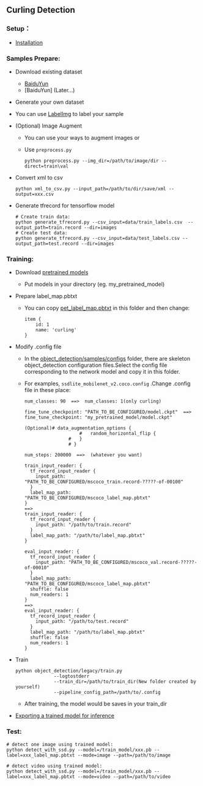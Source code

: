 ## Curling Detection

### Setup：

- [Installation](https://github.com/liwenjia41/curling-master/blob/master/research/object_detection/g3doc/installation.md)

### Samples Prepare:

- Download existing dataset
  - [BaiduYun](https://pan.baidu.com/s/1TWD2H2ELDl7cqHAh9PU7eQ)
  - [BaiduYun] (Later...)

- Generate your own dataset
  
- You can use [LabelImg](https://github.com/tzutalin/labelImg) to label your sample
  
- (Optional) Image Augment

  - You can use your ways to augment images or

  - Use `preprocess.py`

    ```
    python preprocess.py --img_dir=/path/to/image/dir --direct=train\val
    ```

- Convert xml to csv

  ```text
  python xml_to_csv.py --input_path=/path/to/dir/save/xml --output=xxx.csv
  ```

- Generate tfrecord for tensorflow model

  ```
  # Create train data:
  python generate_tfrecord.py --csv_input=data/train_labels.csv  --output_path=train.record --dir=images
  # Create test data:
  python generate_tfrecord.py --csv_input=data/test_labels.csv --output_path=test.record --dir=images
  ```

### Training:

- Download [pretrained models](https://github.com/liwenjia41/curling-master/blob/master/research/object_detection/g3doc/detection_model_zoo.md)
  - Put models in your directory (eg. my_pretrained_model)

- Prepare label_map.pbtxt

  - You can copy [pet_label_map.pbtxt](https://github.com/liwenjia41/curling-master/blob/master/research/object_detection/data/pet_label_map.pbtxt) in this folder and then change:

    ```
    item {
    	id: 1
    	name: 'curling'
    }
    ```

- Modify .config file

  - In the [object_detection/samples/configs](https://github.com/liwenjia41/curling-master/tree/master/research/object_detection/samples/configs) folder, there are skeleton object_detection configuration files.Select the config file corresponding to the network model and copy it in this folder.

  - For examples, `ssdlite_mobilenet_v2.coco.config` .Change .config file in these place:

    ```
    num_classes: 90  ==>  num_classes: 1(only curling)
    
    fine_tune_checkpoint: "PATH_TO_BE_CONFIGURED/model.ckpt"  ==>  fine_tune_checkpoint: "my_pretrained_model/model.ckpt"
    
    (Optional)# data_augmentation_options {
    					# 	random_horizontal_flip {
        			# 	}
      				# }
      				
    num_steps: 200000  ==>  (whatever you want)
      				
    train_input_reader: {
      tf_record_input_reader {
        input_path: "PATH_TO_BE_CONFIGURED/mscoco_train.record-?????-of-00100"
      }
      label_map_path: "PATH_TO_BE_CONFIGURED/mscoco_label_map.pbtxt"
    }  
    ==>
    train_input_reader: {
      tf_record_input_reader {
        input_path: "/path/to/train.record"
      }
      label_map_path: "/path/to/label_map.pbtxt"
    }
    
    eval_input_reader: {
      tf_record_input_reader {
        input_path: "PATH_TO_BE_CONFIGURED/mscoco_val.record-?????-of-00010"
      }
      label_map_path: "PATH_TO_BE_CONFIGURED/mscoco_label_map.pbtxt"
      shuffle: false
      num_readers: 1
    } 
    ==>
    eval_input_reader: {
      tf_record_input_reader {
        input_path: "/path/to/test.record"
      }
      label_map_path: "/path/to/label_map.pbtxt"
      shuffle: false
      num_readers: 1
    }
    ```

- Train

  ```
  python object_detection/legacy/train.py 
  				--logtostderr
  				--train_dir=/path/to/train_dir(New folder created by yourself)
  				--pipeline_config_path=/path/to/.config
  ```

  - After training, the model would be saves in your train_dir

- [Exporting a trained model for inference](https://github.com/liwenjia41/curling-master/blob/master/research/object_detection/g3doc/exporting_models.md)



### Test:

```
# detect one image using trained model:
python detect_with_ssd.py --model=/train_model/xxx.pb --label=xxx_label_map.pbtxt --mode=image --path=/path/to/image
  
# detect video using trained model:
python detect_with_ssd.py --model=/train_model/xxx.pb --label=xxx_label_map.pbtxt --mode=video --path=/path/to/video
```

